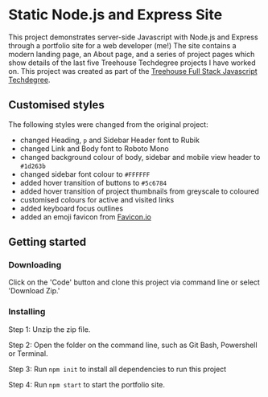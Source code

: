 # Static Node.js and Express Site

This project demonstrates server-side Javascript with Node.js and Express through a portfolio site for a web developer (me!) The site contains a modern landing page, an About page, and a series of project pages which show details of the last five Treehouse Techdegree projects I have worked on. This project was created as part of the [Treehouse Full Stack Javascript Techdegree](https://teamtreehouse.com/techdegree/full-stack-javascript).

## Customised styles
The following styles were changed from the original project:
- changed Heading, `p` and Sidebar Header font to Rubik
- changed Link and Body font to Roboto Mono
- changed background colour of body, sidebar and mobile view header to `#1d263b`
- changed sidebar font colour to `#FFFFFF`
- added hover transition of buttons to `#5c6784`
- added hover transition of project thumbnails from greyscale to coloured
- customised colours for active and visited links
- added keyboard focus outlines
- added an emoji favicon from [Favicon.io](https://favicon.io/emoji-favicons/hippopotamus)

## Getting started
### Downloading
Click on the 'Code' button and clone this project via command line or select 'Download Zip.'

### Installing
Step 1: Unzip the zip file.

Step 2: Open the folder on the command line, such as Git Bash, Powershell or Terminal.

Step 3: Run `npm init` to install all dependencies to run this project

Step 4: Run `npm start` to start the portfolio site.